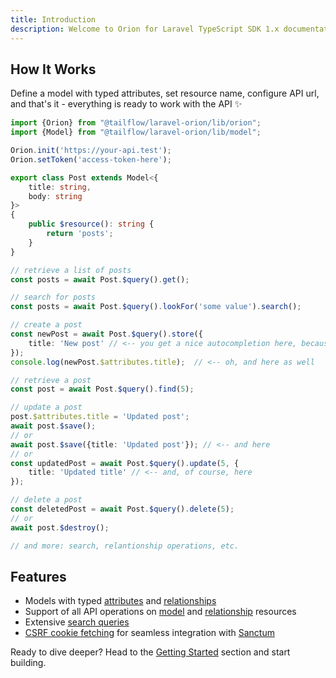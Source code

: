 ```yaml
---
title: Introduction
description: Welcome to Orion for Laravel TypeScript SDK 1.x documentation.
---
```


## How It Works

Define a model with typed attributes, set resource name, configure API url, and that's it - everything is ready to work with the API ✨

```typescript
import {Orion} from "@tailflow/laravel-orion/lib/orion";
import {Model} from "@tailflow/laravel-orion/lib/model";

Orion.init('https://your-api.test');
Orion.setToken('access-token-here');

export class Post extends Model<{
    title: string,
    body: string
}>
{
    public $resource(): string {
        return 'posts';
    }
}

// retrieve a list of posts
const posts = await Post.$query().get();

// search for posts
const posts = await Post.$query().lookFor('some value').search();

// create a post
const newPost = await Post.$query().store({
    title: 'New post' // <-- you get a nice autocompletion here, because the attributes are typed 
});
console.log(newPost.$attributes.title);  // <-- oh, and here as well

// retrieve a post
const post = await Post.$query().find(5);

// update a post
post.$attributes.title = 'Updated post';
await post.$save();
// or
await post.$save({title: 'Updated post'}); // <-- and here
// or
const updatedPost = await Post.$query().update(5, {
    title: 'Updated title' // <-- and, of course, here
});

// delete a post
const deletedPost = await Post.$query().delete(5);
// or
await post.$destroy();

// and more: search, relantionship operations, etc.
```

## Features

- Models with typed [attributes](/v1.x/typescript-sdk/models#attributes) and [relationships](/v1.x/typescript-sdk/relationships#definition)
- Support of all API operations on [model](/v1.x/typescript-sdk/models) and [relationship](/v1.x/typescript-sdk/relationships) resources
- Extensive [search queries](/v1.x/typescript-sdk/models#searching-for-resources)
- [CSRF cookie fetching](/v1.x/typescript-sdk/configuration#integration-with-sanctum-for-spa) for seamless integration with [Sanctum](https://laravel.com/docs/master/sanctum#spa-authenticating)

Ready to dive deeper? Head to the [Getting Started](/v1.x/typescript-sdk/getting-started) section and start building.
